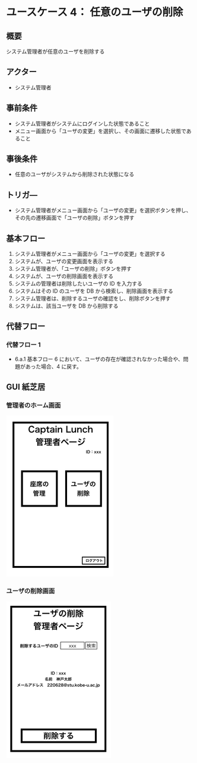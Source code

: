 # ユースケース 4： 任意のユーザの削除

## 概要

システム管理者が任意のユーザを削除する

## アクター

- システム管理者

## 事前条件

- システム管理者がシステムにログインした状態であること
- メニュー画面から「ユーザの変更」を選択し、その画面に遷移した状態であること

## 事後条件

- 任意のユーザがシステムから削除された状態になる

## トリガ―

- システム管理者がメニュー画面から「ユーザの変更」を選択ボタンを押し、その先の遷移画面で「ユーザの削除」ボタンを押す

## 基本フロー

1. システム管理者がメニュー画面から「ユーザの変更」を選択する
2. システムが、ユーザの変更画面を表示する
3. システム管理者が、「ユーザの削除」ボタンを押す
4. システムが、ユーザの削除画面を表示する
5. システムの管理者は削除したいユーザの ID を入力する
6. システムはその ID のユーザを DB から検索し、削除画面を表示する
7. システム管理者は、削除するユーザの確認をし、削除ボタンを押す
8. システムは、該当ユーザを DB から削除する

## 代替フロー

### 代替フロー 1

- 6.a.1 基本フロー 6 において、ユーザの存在が確認されなかった場合や、問題があった場合、4 に戻す。

## GUI 紙芝居

### 管理者のホーム画面

<img src="./img/adminhome.png">

### ユーザの削除画面

<img src="./img/deleteUser.png">
